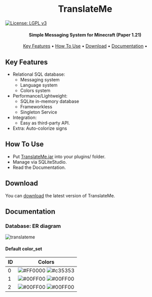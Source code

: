 <h1 align="center">
  <br>
  TranslateMe
  <br>
</h1>

[![License: LGPL v3](https://img.shields.io/badge/License-LGPL%20v3-blue.svg)](https://www.gnu.org/licenses/lgpl-3.0)

<h4 align="center">Simple Messaging System for Minecraft (Paper 1.21)</h4>

<p align="center">
  <a href="#key-features">Key Features</a> •
  <a href="#how-to-use">How To Use</a> •
  <a href="#download">Download</a> •
  <a href="#download">Documentation</a> •
</p>

## Key Features

* Relational SQL database:
  - Messaging system
  - Language system
  - Colors system
* Performance/Lightweight:
  - SQLite in-memory database
  - Frameworkless
  - Singleton Service
* Integration:
  - Easy as third-party API.
* Extra: Auto-colorize signs

## How To Use
- Put [TranslateMe.jar](https://github.com/Mat1az/Bukkit.TranslateMe/releases/latest) into your plugins/ folder.
- Manage via SQLiteStudio.
- Read the Documentation.

## Download

You can [download](https://github.com/Mat1az/Bukkit.TranslateMe/releases/latest) the latest version of TranslateMe.

## Documentation
### Database: ER diagram 
![translateme](https://github.com/user-attachments/assets/300cab4d-262c-40b2-ba36-0398caf51620)

#### Default color_set
ID | Colors
--- | ---
0 | ![#FF0000](https://via.placeholder.com/15/FF0000/000000?text=+) ![#c35353](https://via.placeholder.com/15/c35353/000000?text=+)
1 | ![#00FF00](https://via.placeholder.com/15/FFFF00/000000?text=+) ![#00FF00](https://via.placeholder.com/15/dfda68/000000?text=+)
2 | ![#00FF00](https://via.placeholder.com/15/A020F0/000000?text=+) ![#00FF00](https://via.placeholder.com/15/9174a9/000000?text=+)
